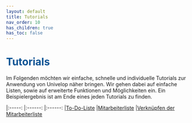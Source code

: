 ```yaml
---
layout: default
title: Tutorials
nav_order: 10
has_children: true
has_toc: false
---
```


# <span style="color:#0b5394">**Tutorials**</span>

Im Folgenden möchten wir einfache, schnelle und individuelle Tutorials zur Anwendung
von Univelop näher bringen. Wir gehen dabei auf einfache Listen, sowie auf erweiterte
Funktionen und Möglichkeiten ein. Ein Beispielergebnis ist am Ende eines jeden Tutorials
zu finden.

|:-----:                |:------:               |:------:
|[To-Do-Liste](/docs/tutorials/childs/to-do-list.html "To-Do-Liste")            |[Mitarbeiterliste](/docs/tutorials/childs/employee-list.html "Mitarbeiterliste")       |[Verknüpfen der Mitarbeiterliste](/docs/tutorials/childs/connect-list-employee.html "Verknüpfen der Mitarbeiterliste")